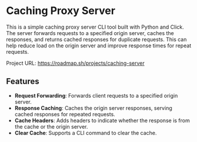 # Caching Proxy Server

This is a simple caching proxy server CLI tool built with Python and Click. The server forwards requests to a specified origin server, caches the responses, and returns cached responses for duplicate requests. This can help reduce load on the origin server and improve response times for repeat requests.

Project URL: https://roadmap.sh/projects/caching-server

## Features

- **Request Forwarding**: Forwards client requests to a specified origin server.
- **Response Caching**: Caches the origin server responses, serving cached responses for repeated requests.
- **Cache Headers**: Adds headers to indicate whether the response is from the cache or the origin server.
- **Clear Cache**: Supports a CLI command to clear the cache.

